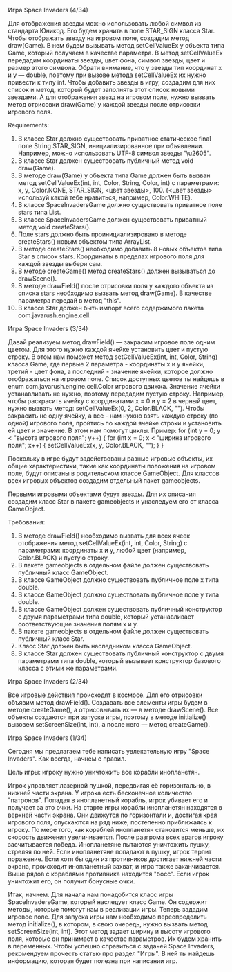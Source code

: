 Игра Space Invaders (4/34)

Для отображения звезды можно использовать любой символ из стандарта Юникод. Его будем хранить в поле STAR_SIGN класса Star.
Чтобы отображать звезду на игровом поле, создадим метод draw(Game). В нем будем вызывать метод setCellValueEx у объекта типа Game, который получаем в качестве параметра. В метод setCellValueEx передадим координаты звезды, цвет фона, символ звезды, цвет и размер этого символа. Обрати внимание, что у звезды тип координат x и y — double, поэтому при вызове метода setCellValueEx их нужно привести к типу int. Чтобы добавить звезды в игру, создадим для них список и метод, который будет заполнять этот список новыми звездами. А для отображения звезд на игровом поле, нужно вызвать метод отрисовки draw(Game) у каждой звезды после отрисовки игрового поля.

Requirements:
1. В классе Star должно существовать приватное статическое final поле String STAR_SIGN, инициализированное при объявлении. Например, можно использовать UTF-8 символ звезды "\u2605".
2. В классе Star должен существовать публичный метод void draw(Game).
3. В методе draw(Game) у объекта типа Game должен быть вызван метод setCellValueEx(int, int, Color, String, Color, int) с параметрами: x, y, Color.NONE, STAR_SIGN, <цвет звезды>, 100. (<цвет звезды> используй какой тебе нравиться, например, Color.WHITE).
4. В классе SpaceInvadersGame должно существовать приватное поле stars типа List<Star>.
5. В классе SpaceInvadersGame должен существовать приватный метод void createStars().
6. Поле stars должно быть проинициализировано в методе createStars() новым объектом типа ArrayList<Star>.
7. В методе createStars() необходимо добавить 8 новых объектов типа Star в список stars. Координаты в пределах игрового поля для каждой звезды выбери сам.
8. В методе createGame() метод createStars() должен вызываться до drawScene().
9. В методе drawField() после отрисовки поля у каждого объекта из списка stars необходимо вызвать метод draw(Game). В качестве параметра передай в метод "this".
10. В классе Star должен быть импорт всего содержимого пакета com.javarush.engine.cell.

Игра Space Invaders (3/34)

Давай реализуем метод drawField() &mdash; закрасим игровое поле одним цветом.
Для этого нужно каждой ячейке установить цвет и пустую строку. В этом нам поможет метод
setCellValueEx(int, int, Color, String) класса Game, где первые 2 параметра - координаты x и y ячейки,
третий - цвет фона, а последний - значение ячейки, которое должно отображаться на игровом поле.
Список доступных цветов ты найдешь в enum com.javarush.engine.cell.Color игрового движка.
Значение ячейки устанавливать не нужно, поэтому передадим пустую строку.
Например, чтобы раскрасить ячейку с координатами x = 0 и y = 2 в черный цвет, нужно вызвать метод:
setCellValueEx(0, 2, Color.BLACK, &quot;&quot;).
Чтобы закрасить не одну ячейку, а все - нам нужно взять каждую строку (по одной) игрового поля,
пройтись по каждой ячейке строки и установить ей цвет и значение.
В этом нам помогут циклы. Пример:
for (int y = 0; y &lt; &quot;высота игрового поля&quot;; y++) {
    for (int x = 0; x &lt; &quot;ширина игрового поля&quot;; x++) {
    setCellValueEx(x, y, Color.BLACK, &quot;&quot;);
    }
}

Поскольку в игре будут задействованы разные игровые объекты, их общие характеристики, такие как
координаты положения на игровом поле, будут описаны в родительском классе GameObject. Для классов
всех игровых объектов создадим отдельный пакет gameobjects.

Первыми игровыми объектами будут звезды. Для их описания создадим класс Star в пакете gameobjects и
унаследуем его от класса GameObject.


Требования:
1.	В методе drawField() необходимо вызвать для всех ячеек отображения метод setCellValueEx(int, int, Color, String) с параметрами: координаты x и y, любой цвет (например, Color.BLACK) и пустую строку.
2.	В пакете gameobjects в отдельном файле должен существовать публичный класс GameObject.
3.	В классе GameObject должно существовать публичное поле x типа double.
4.	В классе GameObject должно существовать публичное поле y типа double.
5.	В классе GameObject должен существовать публичный конструктор с двумя параметрами типа double, который устанавливает соответствующие значения полям x и y.
6.	В пакете gameobjects в отдельном файле должен существовать публичный класс Star.
7.	Класс Star должен быть наследником класса GameObject.
8.	В классе Star должен существовать публичный конструктор с двумя параметрами типа double, который вызывает конструктор базового класса с этими же параметрами.


Игра Space Invaders (2/34)

Все игровые действия происходят в космосе. Для его отрисовки объявим метод drawField().
Создавать все элементы игры будем в методе createGame(), а отрисовывать их &mdash; в методе drawScene().
Все объекты создаются при запуске игры, поэтому в методе initialize() вызовем
setScreenSize(int, int), а после него &mdash; метод createGame().

Игра Space Invaders (1/34)

Сегодня мы предлагаем тебе написать увлекательную игру "Space Invaders". Как всегда, начнем с правил.

Цель игры: игроку нужно уничтожить все корабли инопланетян.

Игрок управляет лазерной пушкой, передвигая её горизонтально, в нижней части экрана.
У игрока есть бесконечное количество &quot;патронов&quot;. Попадая в инопланетный корабль, игрок убивает его и получает за это очки.
На старте игры корабли инопланетян находятся в верхней части экрана. Они движутся по горизонтали и, достигая края
игрового поля, опускаются на ряд ниже, постепенно приближаясь к игроку.
По мере того, как кораблей инопланетян становится меньше, их скорость движения увеличивается.
После разгрома всех врагов игроку засчитывается победа.
Инопланетяне пытаются уничтожить пушку, стреляя по ней. Если инопланетяне попадают в пушку, игрок терпит поражение.
Если хотя бы один из противников достигает нижней части экрана, происходит инопланетный захват, и игра также заканчивается.
Выше рядов с кораблями противника находится &quot;босс&quot;. Если игрок уничтожит его, он получит бонусные очки.

Итак, начнем. Для начала нам понадобится класс игры SpaceInvadersGame, который наследует класс Game. Он содержит методы,
которые помогут нам в реализации игры. Теперь зададим игровое поле. Для запуска игры нам необходимо переопределить
метод initialize(), в котором, в свою очередь, нужно вызвать метод setScreenSize(int, int).
Этот метод задает ширину и высоту игрового поля, которые он принимает в качестве параметров. Их будем хранить в переменных.
Чтобы успешно справиться с задачей Space Invaders, рекомендуем прочесть статью про раздел &quot;Игры&quot;. В ней ты найдешь информацию,
которая будет полезна при написании игр.